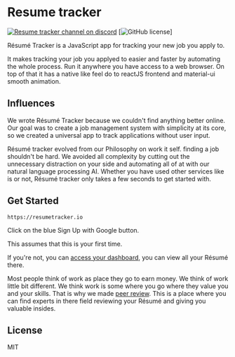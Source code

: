 # Resume tracker
[![Resume tracker channel on discord](https://img.shields.io/badge/discord-%23general%20%40%20resumeTracker-61dafb.svg?style=flat-square)](https://discord.gg/nJs6S4N)
[![GitHub license](https://img.shields.io/badge/license-MIT-blue.svg)]

Résumé Tracker is a JavaScript app for tracking your new job you apply to.  

It makes tracking your job you applyed to easier and faster by automating the whole process. Run it anywhere you have access to a web browser. On top of that it has a native like feel do to reactJS frontend and material-ui smooth animation.



## Influences

We wrote Résumé Tracker because we couldn't find anything better online. Our goal was to create a job management system with simplicity at its core, so we created a universal app to track applications without user input.

Résumé tracker evolved from our Philosophy on work it self. finding a job shouldn't be hard. We avoided all complexity by cutting out the unnecessary distraction on your side and automating all of at with our natural language processing AI. Whether you have used other services like is or not, Résumé tracker only takes a few seconds to get started with.

## Get Started

``` 
https://resumetracker.io
```
Click on the blue Sign Up with Google button. 

This assumes that this is your first time.

If you're not, you can [access your dashboard](https://resumetracker.io/dashboard), you can view all your Résumé there.

Most people think of work as place they go to earn money. We think of work little bit different. We think work is some where you go where they value you and your skills. That is why we made [peer review](https://resumetracker.io/review). This is a place where you can find experts in there field reviewing your Résumé and giving you valuable insides. 

## License

MIT
